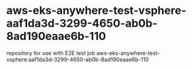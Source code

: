 # aws-eks-anywhere-test-vsphere-aaf1da3d-3299-4650-ab0b-8ad190eaae6b-110
repository for use with E2E test job aws-eks-anywhere-test-vsphere:aaf1da3d-3299-4650-ab0b-8ad190eaae6b-110

